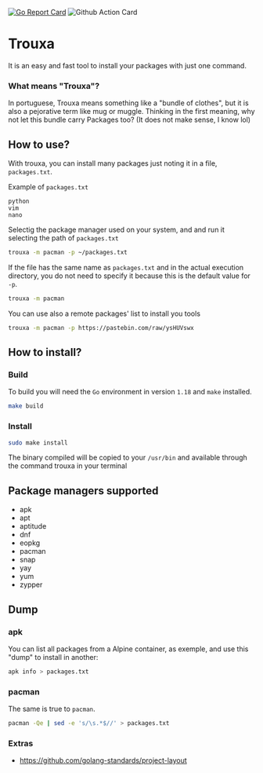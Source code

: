 [![Go Report Card](https://goreportcard.com/badge/github.com/Baianoware/trouxa)](https://goreportcard.com/report/github.com/Baianoware/trouxa)
![Github Action Card](https://github.com/Baianoware/trouxa/actions/workflows/go.yml/badge.svg)
# Trouxa

It is an easy and fast tool to install your packages with just one command.

### What means "Trouxa"?

In portuguese, Trouxa means something like a "bundle of clothes", but it is also a pejorative term like mug or muggle. 
Thinking in the first meaning, why not let this bundle carry Packages too? (It does not make sense, I know lol)

## How to use?
With trouxa, you can install many packages just noting it in a file, `packages.txt`.

Example of `packages.txt`
```text
python
vim
nano
```
Selectig the package manager used on your system, and and run it selecting the path of `packages.txt`
```sh
trouxa -m pacman -p ~/packages.txt
```
If the file has the same name as `packages.txt` and in the actual execution directory, you do not need to specify it because this is the default value for `-p`.
```sh
trouxa -m pacman
```
You can use also a remote packages' list to install you tools
```sh
trouxa -m pacman -p https://pastebin.com/raw/ysHUVswx
```

## How to install?

### Build
To build you will need the `Go` environment in version `1.18` and `make` installed.
```sh
make build
```

### Install
```sh
sudo make install 
```
The binary compiled will be copied to your `/usr/bin` and available through the command trouxa in your terminal

## Package managers supported
- apk
- apt
- aptitude
- dnf
- eopkg
- pacman
- snap
- yay
- yum
- zypper

## Dump

### apk
You can list all packages from a Alpine container, as exemple, and use this "dump" to install in another:

```sh
apk info > packages.txt
```

### pacman
The same is true to `pacman`.

```sh
pacman -Qe | sed -e 's/\s.*$//' > packages.txt
```

### Extras

- https://github.com/golang-standards/project-layout
